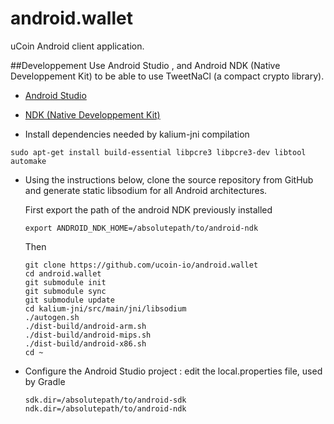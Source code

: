 # android.wallet
uCoin Android client application.

##Developpement
Use Android Studio , and Android NDK (Native Developpement Kit) to be able to use TweetNaCl (a compact crypto library).

- [Android Studio](https://developer.android.com/sdk/index.html)
- [NDK (Native Developpement Kit)](https://developer.android.com/ndk/downloads/index.html)


- Install dependencies needed by kalium-jni compilation
```
sudo apt-get install build-essential libpcre3 libpcre3-dev libtool automake
```
- Using the instructions below, clone the source repository from GitHub and generate static libsodium for all Android architectures.

	First export the path of the android NDK previously installed
	```
	export ANDROID_NDK_HOME=/absolutepath/to/android-ndk
	```

	Then

	```
	git clone https://github.com/ucoin-io/android.wallet
	cd android.wallet
	git submodule init
	git submodule sync
	git submodule update
	cd kalium-jni/src/main/jni/libsodium
	./autogen.sh
	./dist-build/android-arm.sh
	./dist-build/android-mips.sh
	./dist-build/android-x86.sh
	cd ~

	```

- Configure the Android Studio project : edit the local.properties file, used by Gradle
    ```
    sdk.dir=/absolutepath/to/android-sdk
    ndk.dir=/absolutepath/to/android-ndk
    ```